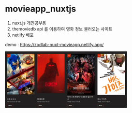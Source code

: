 # movieapp_nuxtjs

1. nuxt.js 개인공부용
2. themoviedb api 를 이용하여 영화 정보 불러오는 사이트 
3. netlify 배포

demo : https://zodlab-nuxt-movieapp.netlify.app/

<img src="https://github.com/kimjihun-dev/movieapp_nuxtjs/blob/master/nuxt-movie-app.jpg" width="80%" />
